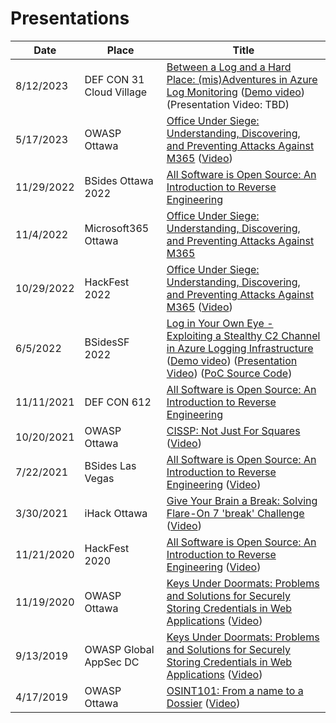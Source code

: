 # Presentations

| Date | Place | Title |
| ---| --- | --- |
| 8/12/2023 | DEF CON 31 Cloud Village | [Between a Log and a Hard Place: (mis)Adventures in Azure Log Monitoring](https://github.com/0xd13a/presentations/blob/main/general/BetweenALogAndAHardPlace-DEFCONCloudVillage-2023.pdf) ([Demo video](https://github.com/0xd13a/presentations/blob/main/general/csv-attack.webm)) (Presentation Video: TBD)|
| 5/17/2023 | OWASP Ottawa | [Office Under Siege: Understanding, Discovering, and Preventing Attacks Against M365](https://github.com/0xd13a/presentations/blob/main/general/OfficeUnderSiege-DBeryoza-HackFest2022.pdf) ([Video](https://www.youtube.com/watch?v=CyVrl7MIgVA))|
| 11/29/2022 | BSides Ottawa 2022 | [All Software is Open Source: An Introduction to Reverse Engineering](https://github.com/0xd13a/presentations/blob/main/re/AllSoftwareIsOpenSource-BSidesOttawa2022.pdf)|
| 11/4/2022 | Microsoft365 Ottawa | [Office Under Siege: Understanding, Discovering, and Preventing Attacks Against M365](https://github.com/0xd13a/presentations/blob/main/general/OfficeUnderSiege-DBeryoza-M365Conference.pdf)|
| 10/29/2022 | HackFest 2022 | [Office Under Siege: Understanding, Discovering, and Preventing Attacks Against M365](https://github.com/0xd13a/presentations/blob/main/general/OfficeUnderSiege-DBeryoza-HackFest2022.pdf) ([Video](https://www.youtube.com/watch?v=tn9ZnOw7oVk))|
| 6/5/2022 | BSidesSF 2022 | [Log in Your Own Eye - Exploiting a Stealthy C2 Channel in Azure Logging Infrastructure](https://github.com/0xd13a/presentations/blob/main/general/LogInYourOwnEye-DBeryoza-BSidesSF2022.pdf) ([Demo video](https://github.com/0xd13a/presentations/blob/main/general/LogInYourOwnEye.mov)) ([Presentation Video](https://www.youtube.com/watch?v=PoEVzcSi3bc)) ([PoC Source Code](https://github.com/0xd13a/kusto-c2))|
| 11/11/2021 | DEF CON 612 | [All Software is Open Source: An Introduction to Reverse Engineering](https://github.com/0xd13a/presentations/blob/main/re/AllSoftwareIsOpenSource-DEFCON612-2021.pdf)|
| 10/20/2021 | OWASP Ottawa | [CISSP: Not Just For Squares](https://github.com/0xd13a/presentations/blob/main/general/CISSPNotJustForSquares-OWASPOttawaOct2021.pdf) ([Video](https://www.youtube.com/watch?v=tBdfEITSQNQ))|
| 7/22/2021 | BSides Las Vegas | [All Software is Open Source: An Introduction to Reverse Engineering](https://github.com/0xd13a/presentations/blob/main/re/AllSoftwareIsOpenSource-BsidesLV2021.pdf) ([Video](https://www.youtube.com/watch?v=5lftXH06_uk))|
| 3/30/2021 | iHack Ottawa | [Give Your Brain a Break: Solving Flare-On 7 'break' Challenge](https://github.com/0xd13a/presentations/blob/main/re/SolvingFlare-On7BreakChallenge.pdf) ([Video](https://www.youtube.com/watch?v=RQRtQxpnyZo)) |
| 11/21/2020 | HackFest 2020 | [All Software is Open Source: An Introduction to Reverse Engineering](https://github.com/0xd13a/presentations/blob/main/re/AllSoftwareIsOpenSource-HackFest2020.pdf) ([Video](https://www.youtube.com/watch?v=xBjubj1uEhw))|
| 11/19/2020 | OWASP Ottawa | [Keys Under Doormats: Problems and Solutions for Securely Storing Credentials in Web Applications](https://github.com/0xd13a/presentations/blob/main/general/KeysUnderDoormats_OWASPOttawa2020.pdf) ([Video](https://www.youtube.com/watch?v=d-pIWfDaZK8))|
| 9/13/2019 | OWASP Global AppSec DC | [Keys Under Doormats: Problems and Solutions for Securely Storing Credentials in Web Applications](https://github.com/0xd13a/presentations/blob/main/general/KeysUnderDoormats-slides-GlobalAppSecDC-2019-09-13.pdf) ([Video](https://www.youtube.com/watch?v=BCSFixmqxuQ))|
| 4/17/2019 | OWASP Ottawa | [OSINT101: From a name to a Dossier](https://github.com/0xd13a/presentations/blob/main/general/OSINT101%20-%20From%20a%20Name%20to%20a%20Dossier.pdf) ([Video](https://www.youtube.com/watch?v=84vphF4akV4)) |
